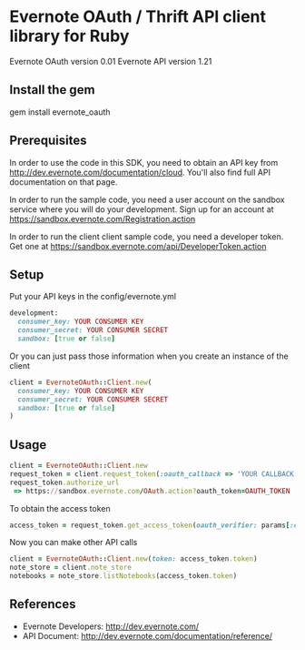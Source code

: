 Evernote OAuth / Thrift API client library for Ruby
===================================================
Evernote OAuth version 0.01
Evernote API version 1.21

Install the gem
---------------
gem install evernote_oauth

Prerequisites
-------------
In order to use the code in this SDK, you need to obtain an API key from http://dev.evernote.com/documentation/cloud. You'll also find full API documentation on that page.

In order to run the sample code, you need a user account on the sandbox service where you will do your development. Sign up for an account at https://sandbox.evernote.com/Registration.action 

In order to run the client client sample code, you need a developer token. Get one at https://sandbox.evernote.com/api/DeveloperToken.action

Setup
-----
Put your API keys in the config/evernote.yml
```ruby
development:
  consumer_key: YOUR CONSUMER KEY
  consumer_secret: YOUR CONSUMER SECRET
  sandbox: [true or false]
```
Or you can just pass those information when you create an instance of the client
```ruby
client = EvernoteOAuth::Client.new(
  consumer_key: YOUR CONSUMER KEY
  consumer_secret: YOUR CONSUMER SECRET
  sandbox: [true or false]
)
```

Usage
-----
```ruby
client = EvernoteOAuth::Client.new
request_token = client.request_token(:oauth_callback => 'YOUR CALLBACK URL')
request_token.authorize_url
 => https://sandbox.evernote.com/OAuth.action?oauth_token=OAUTH_TOKEN
```
To obtain the access token
```ruby
access_token = request_token.get_access_token(oauth_verifier: params[:oauth_verifier])
```
Now you can make other API calls
```ruby
client = EvernoteOAuth::Client.new(token: access_token.token)
note_store = client.note_store
notebooks = note_store.listNotebooks(access_token.token)
```

References
----------
- Evernote Developers: http://dev.evernote.com/
- API Document: http://dev.evernote.com/documentation/reference/

